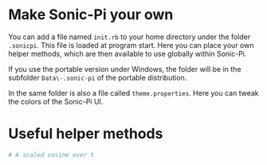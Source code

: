 # Make Sonic-Pi your own

You can add a file named `init.rb` to your home directory under the folder `.sonicpi`. This file is loaded at program start. Here you can place your own helper methods, which are then available to use globally within Sonic-Pi.

If you use the portable version under Windows, the folder will be in the subfolder `Data\-.sonic-pi` of the portable distribution.

In the same folder is also a file called `theme.properties`. Here you can tweak the colors of the Sonic-Pi UI.

# Useful helper methods

```ruby
# A scaled cosine over t